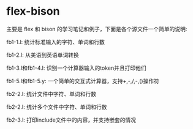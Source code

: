 # flex-bison

主要是 flex 和 bison 的学习笔记和例子，下面是各个源文件一个简单的说明:

fb1-1.l: 统计标准输入的字符、单词和行数

fb1-2.l: 从美语到英语单词转换

fb1-3.l和fb1-4.l: 识别一个计算器输入的token并且打印他们

fb1-5.l和fb1-5.y: 一个简单的交互式计算器，支持+,-,/,-,()操作符

fb2-2.l: 统计文件中字符、单词和行数

fb2-2.l: 统计多个文件中字符、单词和行数

fb2-3.l: 打印include文件中的内容，并支持嵌套的情况
